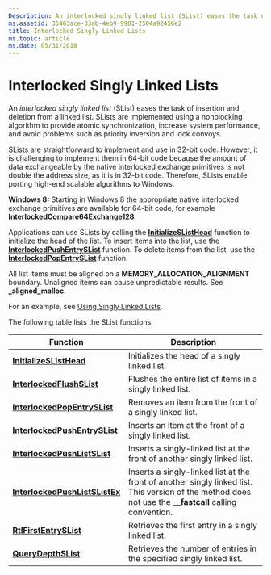 ```yaml
---
Description: An interlocked singly linked list (SList) eases the task of insertion and deletion from a linked list.
ms.assetid: 35463ace-33ab-4eb9-9901-2504a92456e2
title: Interlocked Singly Linked Lists
ms.topic: article
ms.date: 05/31/2018
---
```


# Interlocked Singly Linked Lists

An *interlocked singly linked list* (SList) eases the task of insertion and deletion from a linked list. SLists are implemented using a nonblocking algorithm to provide atomic synchronization, increase system performance, and avoid problems such as priority inversion and lock convoys.

SLists are straightforward to implement and use in 32-bit code. However, it is challenging to implement them in 64-bit code because the amount of data exchangeable by the native interlocked exchange primitives is not double the address size, as it is in 32-bit code. Therefore, SLists enable porting high-end scalable algorithms to Windows.

**Windows 8:** Starting in Windows 8 the appropriate native interlocked exchange primitives are available for 64-bit code, for example [**InterlockedCompare64Exchange128**](https://msdn.microsoft.com/library/ms683553(v=VS.85).aspx).

Applications can use SLists by calling the [**InitializeSListHead**](https://msdn.microsoft.com/library/ms683482(v=VS.85).aspx) function to initialize the head of the list. To insert items into the list, use the [**InterlockedPushEntrySList**](https://msdn.microsoft.com/library/ms684020(v=VS.85).aspx) function. To delete items from the list, use the [**InterlockedPopEntrySList**](https://msdn.microsoft.com/library/ms683648(v=VS.85).aspx) function.

All list items must be aligned on a **MEMORY\_ALLOCATION\_ALIGNMENT** boundary. Unaligned items can cause unpredictable results. See **\_aligned\_malloc**.

For an example, see [Using Singly Linked Lists](using-singly-linked-lists.md).

The following table lists the SList functions.



| Function                                                         | Description                                                                                                                                               |
|------------------------------------------------------------------|-----------------------------------------------------------------------------------------------------------------------------------------------------------|
| [**InitializeSListHead**](https://msdn.microsoft.com/library/ms683482(v=VS.85).aspx)               | Initializes the head of a singly linked list.                                                                                                             |
| [**InterlockedFlushSList**](https://msdn.microsoft.com/library/ms683612(v=VS.85).aspx)           | Flushes the entire list of items in a singly linked list.                                                                                                 |
| [**InterlockedPopEntrySList**](https://msdn.microsoft.com/library/ms683648(v=VS.85).aspx)     | Removes an item from the front of a singly linked list.                                                                                                   |
| [**InterlockedPushEntrySList**](https://msdn.microsoft.com/library/ms684020(v=VS.85).aspx)   | Inserts an item at the front of a singly linked list.                                                                                                     |
| [**InterlockedPushListSList**](https://msdn.microsoft.com/library/Hh448545(v=VS.85).aspx)     | Inserts a singly-linked list at the front of another singly linked list.                                                                                  |
| [**InterlockedPushListSListEx**](/windows/desktop/api/interlockedapi/nf-interlockedapi-interlockedpushlistslistex) | Inserts a singly-linked list at the front of another singly linked list. This version of the method does not use the **\_\_fastcall** calling convention. |
| [**RtlFirstEntrySList**](/windows/desktop/api/WinNT/nf-winnt-rtlfirstentryslist)                 | Retrieves the first entry in a singly linked list.                                                                                                        |
| [**QueryDepthSList**](https://msdn.microsoft.com/library/ms684916(v=VS.85).aspx)                       | Retrieves the number of entries in the specified singly linked list.                                                                                      |



 

 

 



